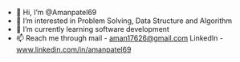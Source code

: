 - 👋 Hi, I’m @Amanpatel69
- 👀 I’m interested in Problem Solving, Data Structure and Algorithm
- 🌱 I’m currently learning software development
- 📫 Reach me through mail - aman17626@gmail.com 
                     LinkedIn - www.linkedin.com/in/amanpatel69

<!---
Amanpatel69/Amanpatel69 is a ✨ special ✨ repository because its `README.md` (this file) appears on your GitHub profile.
You can click the Preview link to take a look at your changes.
--->

